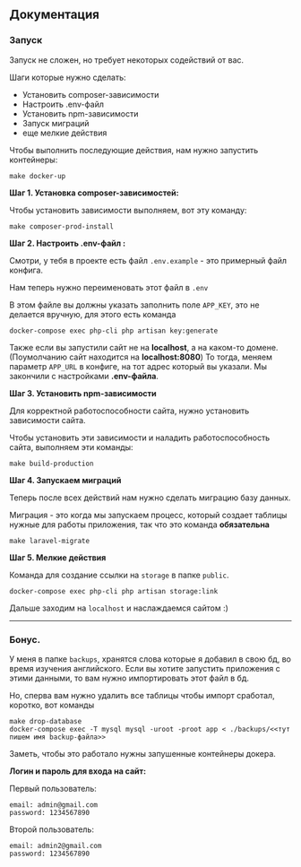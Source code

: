 ## Документация


### Запуск

Запуск не сложен, но требует некоторых содействий от вас. 

Шаги которые нужно сделать:
* Установить composer-зависимости
* Настроить .env-файл
* Установить npm-зависимости
* Запуск миграций
* еще мелкие действия

Чтобы выполнить последующие действия, нам нужно запустить контейнеры:
```
make docker-up
```


**Шаг 1. Установка composer-зависимостей:**

Чтобы установить зависимости выполняем, вот эту команду:
```
make composer-prod-install
```


**Шаг 2. Настроить .env-файл :**

Смотри, у тебя в проекте есть файл `.env.example` - это примерный файл конфига.

Нам теперь нужно переименовать этот файл в `.env`

В этом файле вы должны указать заполнить поле `APP_KEY`, это не делается вручную, для этого есть команда
```
docker-compose exec php-cli php artisan key:generate 
```
Также если вы запустили сайт не на **localhost**, а на каком-то домене. (Поумолчанию сайт находится на **localhost:8080**) 
То тогда, меняем параметр `APP_URL` в конфиге, на тот адрес который вы указали.
Мы закончили с настройками **.env-файла**.


**Шаг 3. Установить npm-зависимости**

Для корректной работоспособности сайта, нужно установить зависимости сайта.

Чтобы установить эти зависимости и наладить работоспособность сайта, выполняем эти команды:

```
make build-production
```

**Шаг 4. Запускаем миграций**

Теперь после всех действий нам нужно сделать миграцию базу данных.

Миграция - это когда мы запускаем процесс, который создает таблицы нужные для работы приложения, так что это команда **обязательна**
```
make laravel-migrate
```


**Шаг 5. Мелкие действия**

Команда для создание ссылки на `storage` в папке `public`.

```
docker-compose exec php-cli php artisan storage:link 
```

Дальше заходим на `localhost` и наслаждаемся сайтом :)

---
### Бонус.

У меня в папке `backups`, хранятся слова которые я добавил в свою бд, во время изучения английского.
Если вы хотите запустить приложения с этими данными, то вам нужно импортировать этот файл в бд.

Но, сперва вам нужно удалить все таблицы чтобы импорт сработал, коротко, вот команды
```
make drop-database
docker-compose exec -T mysql mysql -uroot -proot app < ./backups/<<тут пишем имя backup-файла>>
```

Заметь, чтобы это работало нужны запушенные контейнеры докера.


**Логин и пароль для входа на сайт:**

Первый пользователь:

    email: admin@gmail.com
    password: 1234567890

Второй пользователь:

    email: admin2@gmail.com
    password: 1234567890
